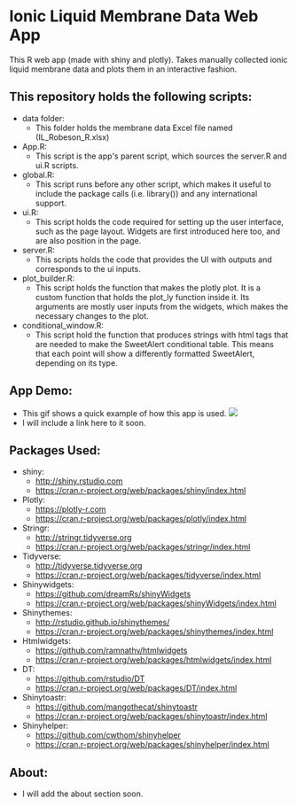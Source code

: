 # Ionic Liquid Membrane Data Web App
This R web app (made with shiny and plotly). Takes manually collected ionic liquid membrane data and plots them in an interactive fashion.

## This repository holds the following scripts:
- data folder: 
  - This folder holds the membrane data Excel file named (IL_Robeson_R.xlsx)
- App.R:
  - This script is the app's parent script, which sources the server.R and ui.R scripts.
- global.R:
  - This script runs before any other script, which makes it useful to include the package calls (i.e. library())
  and any international support.
- ui.R:
  - This script holds the code required for setting up the user interface, such as the page layout. 
  Widgets are first introduced here too, and are also position in the page.
- server.R:
  - This scripts holds the code that provides the UI with outputs and corresponds to the ui inputs.
- plot_builder.R:
  - This script holds the function that makes the plotly plot. It is a custom function that holds 
  the plot_ly function inside it. Its arguments are mostly user inputs from the widgets, which makes
  the necessary changes to the plot.
- conditional_window.R:
  - This script hold the function that produces strings with html tags that are needed to make the SweetAlert 
  conditional table. This means that each point will show a differently formatted SweetAlert, depending on its type.

## App Demo:
- This gif shows a quick example of how this app is used.
  ![](IL_membrane_webapp.gif)
- I will include a link here to it soon.

## Packages Used:
- shiny: 
  - http://shiny.rstudio.com
  - https://cran.r-project.org/web/packages/shiny/index.html
- Plotly: 
  -	https://plotly-r.com
  - https://cran.r-project.org/web/packages/plotly/index.html
- Stringr: 
  -	http://stringr.tidyverse.org
  - https://cran.r-project.org/web/packages/stringr/index.html
- Tidyverse: 
  -	http://tidyverse.tidyverse.org
  - https://cran.r-project.org/web/packages/tidyverse/index.html
- Shinywidgets: 
  -	https://github.com/dreamRs/shinyWidgets
  - https://cran.r-project.org/web/packages/shinyWidgets/index.html
- Shinythemes: 
  - http://rstudio.github.io/shinythemes/
  - https://cran.r-project.org/web/packages/shinythemes/index.html
- Htmlwidgets: 
  - https://github.com/ramnathv/htmlwidgets
  - https://cran.r-project.org/web/packages/htmlwidgets/index.html
- DT: 
  - https://github.com/rstudio/DT
  - https://cran.r-project.org/web/packages/DT/index.html
- Shinytoastr: 
  - https://github.com/mangothecat/shinytoastr
  - https://cran.r-project.org/web/packages/shinytoastr/index.html
- Shinyhelper: 
  -	https://github.com/cwthom/shinyhelper
  - https://cran.r-project.org/web/packages/shinyhelper/index.html

## About:
- I will add the about section soon.
